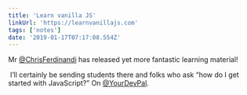 ```yaml
---
title: 'Learn vanilla JS'
linkUrl: 'https://learnvanillajs.com'
tags: ['notes'] 
date: '2019-01-17T07:17:08.554Z'
---
```

Mr [@ChrisFerdinandi](//twitter.com/ChrisFerdinandi) has released yet more fantastic learning material!

 I’ll certainly be sending students there and folks who ask “how do I get started with JavaScript?” On [@YourDevPal](//twitter.com/YourDevPal).  